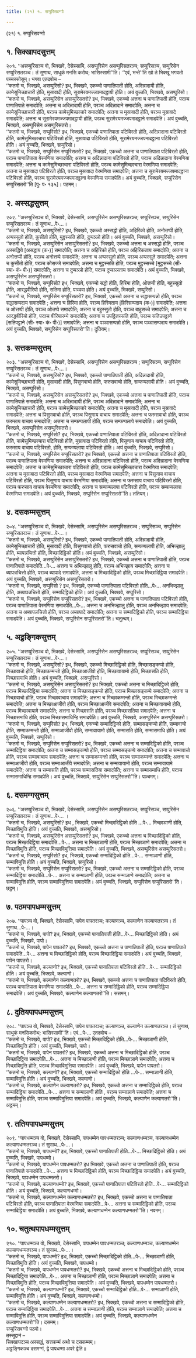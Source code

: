 ```yaml
---
title: (२१) १. सप्पुरिसवग्गो

---
```

(२१) १. सप्पुरिसवग्गो  


## १. सिक्खापदसुत्तम्

२०१. ‘‘असप्पुरिसञ्च वो, भिक्खवे, देसेस्सामि, असप्पुरिसेन असप्पुरिसतरञ्च; सप्पुरिसञ्च, सप्पुरिसेन सप्पुरिसतरञ्च। तं सुणाथ, साधुकं मनसि करोथ; भासिस्सामी’’ति। ‘‘एवं, भन्ते’’ति खो ते भिक्खू भगवतो पच्चस्सोसुम्। भगवा एतदवोच –  
‘‘कतमो च, भिक्खवे, असप्पुरिसो? इध, भिक्खवे, एकच्चो पाणातिपाती होति, अदिन्नादायी होति, कामेसुमिच्छाचारी होति, मुसावादी होति, सुरामेरयमज्जपमादट्ठायी होति। अयं वुच्चति, भिक्खवे, असप्पुरिसो।  
‘‘कतमो च, भिक्खवे, असप्पुरिसेन असप्पुरिसतरो? इध, भिक्खवे, एकच्चो अत्तना च पाणातिपाती होति, परञ्च पाणातिपाते समादपेति; अत्तना च अदिन्नादायी होति, परञ्च अदिन्नादाने समादपेति; अत्तना च कामेसुमिच्छाचारी होति, परञ्च कामेसुमिच्छाचारे समादपेति; अत्तना च मुसावादी होति, परञ्च मुसावादे समादपेति; अत्तना च सुरामेरयमज्जपमादट्ठायी होति, परञ्च सुरामेरयमज्जपमादट्ठाने समादपेति। अयं वुच्चति, भिक्खवे, असप्पुरिसेन असप्पुरिसतरो।  
‘‘कतमो च, भिक्खवे, सप्पुरिसो? इध, भिक्खवे, एकच्चो पाणातिपाता पटिविरतो होति, अदिन्नादाना पटिविरतो होति, कामेसुमिच्छाचारा पटिविरतो होति, मुसावादा पटिविरतो होति, सुरामेरयमज्जपमादट्ठाना पटिविरतो होति। अयं वुच्चति, भिक्खवे, सप्पुरिसो।  
‘‘कतमो च, भिक्खवे, सप्पुरिसेन सप्पुरिसतरो? इध, भिक्खवे, एकच्चो अत्तना च पाणातिपाता पटिविरतो होति, परञ्च पाणातिपाता वेरमणिया समादपेति; अत्तना च अदिन्नादाना पटिविरतो होति, परञ्च अदिन्नादाना वेरमणिया समादपेति; अत्तना च कामेसुमिच्छाचारा पटिविरतो होति, परञ्च कामेसुमिच्छाचारा वेरमणिया समादपेति; अत्तना च मुसावादा पटिविरतो होति, परञ्च मुसावादा वेरमणिया समादपेति; अत्तना च सुरामेरयमज्जपमादट्ठाना पटिविरतो होति, परञ्च सुरामेरयमज्जपमादट्ठाना वेरमणिया समादपेति। अयं वुच्चति, भिक्खवे, सप्पुरिसेन सप्पुरिसतरो’’ति [पु॰ प॰ १३५]। पठमम्।  


## २. अस्सद्धसुत्तम्

२०२. ‘‘असप्पुरिसञ्च वो, भिक्खवे, देसेस्सामि, असप्पुरिसेन असप्पुरिसतरञ्च; सप्पुरिसञ्च, सप्पुरिसेन सप्पुरिसतरञ्च। तं सुणाथ…पे॰…।  
‘‘कतमो च, भिक्खवे, असप्पुरिसो? इध, भिक्खवे, एकच्चो अस्सद्धो होति, अहिरिको होति, अनोत्तप्पी होति, अप्पस्सुतो होति, कुसीतो होति, मुट्ठस्सति होति, दुप्पञ्ञो होति। अयं वुच्चति, भिक्खवे, असप्पुरिसो।  
‘‘कतमो च, भिक्खवे, असप्पुरिसेन असप्पुरिसतरो? इध, भिक्खवे, एकच्चो अत्तना च अस्सद्धो होति, परञ्च अस्सद्धिये [असद्धाय (क॰)] समादपेति; अत्तना च अहिरिको होति, परञ्च अहिरिकताय समादपेति; अत्तना च अनोत्तप्पी होति, परञ्च अनोत्तप्पे समादपेति; अत्तना च अप्पस्सुतो होति, परञ्च अप्पस्सुते समादपेति; अत्तना च कुसीतो होति, परञ्च कोसज्जे समादपेति; अत्तना च मुट्ठस्सति होति, परञ्च मुट्ठस्सच्चे [मुट्ठसच्चे (सी॰ स्या॰ कं॰ पी॰)] समादपेति; अत्तना च दुप्पञ्ञो होति, परञ्च दुप्पञ्ञताय समादपेति। अयं वुच्चति, भिक्खवे, असप्पुरिसेन असप्पुरिसतरो।  
‘‘कतमो च, भिक्खवे, सप्पुरिसो? इध, भिक्खवे, एकच्चो सद्धो होति, हिरिमा होति, ओत्तप्पी होति, बहुस्सुतो होति, आरद्धवीरियो होति, सतिमा होति, पञ्ञवा होति। अयं वुच्चति, भिक्खवे, सप्पुरिसो।  
‘‘कतमो च, भिक्खवे, सप्पुरिसेन सप्पुरिसतरो? इध, भिक्खवे, एकच्चो अत्तना च सद्धासम्पन्नो होति, परञ्च सद्धासम्पदाय समादपेति ; अत्तना च हिरिमा होति, परञ्च हिरिमताय [हिरिसम्पदाय (क॰)] समादपेति; अत्तना च ओत्तप्पी होति, परञ्च ओत्तप्पे समादपेति; अत्तना च बहुस्सुतो होति, परञ्च बाहुसच्चे समादपेति; अत्तना च आरद्धवीरियो होति, परञ्च वीरियारम्भे समादपेति; अत्तना च उपट्ठितस्सति होति, परञ्च सतिउपट्ठाने [सतिपट्ठाने (सी॰ स्या॰ कं॰ पी॰)] समादपेति; अत्तना च पञ्ञासम्पन्नो होति, परञ्च पञ्ञासम्पदाय समादपेति। अयं वुच्चति, भिक्खवे, सप्पुरिसेन सप्पुरिसतरो’’ति। दुतियम्।  


## ३. सत्तकम्मसुत्तम्

२०३. ‘‘असप्पुरिसञ्च वो, भिक्खवे, देसेस्सामि, असप्पुरिसेन असप्पुरिसतरञ्च ; सप्पुरिसञ्च, सप्पुरिसेन सप्पुरिसतरञ्च। तं सुणाथ…पे॰…।  
‘‘कतमो च, भिक्खवे, असप्पुरिसो? इध, भिक्खवे, एकच्चो पाणातिपाती होति, अदिन्नादायी होति, कामेसुमिच्छाचारी होति, मुसावादी होति, पिसुणवाचो होति, फरुसवाचो होति, सम्फप्पलापी होति। अयं वुच्चति, भिक्खवे, असप्पुरिसो।  
‘‘कतमो च, भिक्खवे, असप्पुरिसेन असप्पुरिसतरो? इध, भिक्खवे, एकच्चो अत्तना च पाणातिपाती होति, परञ्च पाणातिपाते समादपेति; अत्तना च अदिन्नादायी होति, परञ्च अदिन्नादाने समादपेति; अत्तना च कामेसुमिच्छाचारी होति, परञ्च कामेसुमिच्छाचारे समादपेति; अत्तना च मुसावादी होति, परञ्च मुसावादे समादपेति; अत्तना च पिसुणवाचो होति, परञ्च पिसुणाय वाचाय समादपेति; अत्तना च फरुसवाचो होति, परञ्च फरुसाय वाचाय समादपेति; अत्तना च सम्फप्पलापी होति, परञ्च सम्फप्पलापे समादपेति। अयं वुच्चति, भिक्खवे, असप्पुरिसेन असप्पुरिसतरो।  
‘‘कतमो च, भिक्खवे, सप्पुरिसो? इध, भिक्खवे, एकच्चो पाणातिपाता पटिविरतो होति, अदिन्नादाना पटिविरतो होति, कामेसुमिच्छाचारा पटिविरतो होति, मुसावादा पटिविरतो होति, पिसुणाय वाचाय पटिविरतो होति, फरुसाय वाचाय पटिविरतो, होति, सम्फप्पलापा पटिविरतो होति। अयं वुच्चति, भिक्खवे, सप्पुरिसो।  
‘‘कतमो च, भिक्खवे, सप्पुरिसेन सप्पुरिसतरो? इध भिक्खवे, एकच्चो अत्तना च पाणातिपाता पटिविरतो होति, परञ्च पाणातिपाता वेरमणिया समादपेति; अत्तना च अदिन्नादाना पटिविरतो होति, परञ्च अदिन्नादाना वेरमणिया समादपेति; अत्तना च कामेसुमिच्छाचारा पटिविरतो होति, परञ्च कामेसुमिच्छाचारा वेरमणिया समादपेति; अत्तना च मुसावादा पटिविरतो होति, परञ्च मुसावादा वेरमणिया समादपेति; अत्तना च पिसुणाय वाचाय पटिविरतो होति, परञ्च पिसुणाय वाचाय वेरमणिया समादपेति; अत्तना च फरुसाय वाचाय पटिविरतो होति, परञ्च फरुसाय वाचाय वेरमणिया समादपेति; अत्तना च सम्फप्पलापा पटिविरतो होति, परञ्च सम्फप्पलापा वेरमणिया समादपेति। अयं वुच्चति, भिक्खवे, सप्पुरिसेन सप्पुरिसतरो’’ति। ततियम्।  


## ४. दसकम्मसुत्तम्

२०४. ‘‘असप्पुरिसञ्च वो, भिक्खवे, देसेस्सामि, असप्पुरिसेन असप्पुरिसतरञ्च ; सप्पुरिसञ्च, सप्पुरिसेन सप्पुरिसतरञ्च। तं सुणाथ…पे॰…।  
‘‘कतमो च, भिक्खवे, असप्पुरिसो? इध, भिक्खवे, एकच्चो पाणातिपाती होति, अदिन्नादायी होति, कामेसुमिच्छाचारी होति, मुसावादी होति, पिसुणवाचो होति, फरुसवाचो होति, सम्फप्पलापी होति, अभिज्झालु होति, ब्यापन्नचित्तो होति, मिच्छादिट्ठिको होति। अयं वुच्चति, भिक्खवे, असप्पुरिसो।  
‘‘कतमो च, भिक्खवे, असप्पुरिसेन असप्पुरिसतरो? इध, भिक्खवे, एकच्चो अत्तना च पाणातिपाती होति, परञ्च पाणातिपाते समादपेति…पे॰… अत्तना च अभिज्झालु होति, परञ्च अभिज्झाय समादपेति; अत्तना च ब्यापन्नचित्तो होति, परञ्च ब्यापादे समादपेति, अत्तना च मिच्छादिट्ठिको होति, परञ्च मिच्छादिट्ठिया समादपेति। अयं वुच्चति, भिक्खवे, असप्पुरिसेन असप्पुरिसतरो।  
‘‘कतमो च, भिक्खवे, सप्पुरिसो ? इध, भिक्खवे, एकच्चो पाणातिपाता पटिविरतो होति…पे॰… अनभिज्झालु होति, अब्यापन्नचित्तो होति, सम्मादिट्ठिको होति। अयं वुच्चति, भिक्खवे, सप्पुरिसो।  
‘‘कतमो च, भिक्खवे, सप्पुरिसेन सप्पुरिसतरो? इध, भिक्खवे, एकच्चो अत्तना च पाणातिपाता पटिविरतो होति, परञ्च पाणातिपाता वेरमणिया समादपेति…पे॰… अत्तना च अनभिज्झालु होति, परञ्च अनभिज्झाय समादपेति; अत्तना च अब्यापन्नचित्तो होति, परञ्च अब्यापादे समादपेति; अत्तना च सम्मादिट्ठिको होति, परञ्च सम्मादिट्ठिया समादपेति। अयं वुच्चति, भिक्खवे, सप्पुरिसेन सप्पुरिसतरो’’ति। चतुत्थम्।  


## ५. अट्ठङ्गिकसुत्तम्

२०५. ‘‘असप्पुरिसञ्च वो, भिक्खवे, देसेस्सामि, असप्पुरिसेन असप्पुरिसतरञ्च; सप्पुरिसञ्च, सप्पुरिसेन सप्पुरिसतरञ्च। तं सुणाथ…पे॰…।  
‘‘कतमो च, भिक्खवे, असप्पुरिसो? इध, भिक्खवे, एकच्चो मिच्छादिट्ठिको होति, मिच्छासङ्कप्पो होति, मिच्छावाचो होति, मिच्छाकम्मन्तो होति, मिच्छाआजीवो होति, मिच्छावायामो होति, मिच्छासति होति, मिच्छासमाधि होति। अयं वुच्चति, भिक्खवे, असप्पुरिसो।  
‘‘कतमो च, भिक्खवे, असप्पुरिसेन असप्पुरिसतरो? इध भिक्खवे, एकच्चो अत्तना च मिच्छादिट्ठिको होति, परञ्च मिच्छादिट्ठिया समादपेति; अत्तना च मिच्छासङ्कप्पो होति, परञ्च मिच्छासङ्कप्पे समादपेति; अत्तना च मिच्छावाचो होति, परञ्च मिच्छावाचाय समादपेति; अत्तना च मिच्छाकम्मन्तो होति, परञ्च मिच्छाकम्मन्ते समादपेति; अत्तना च मिच्छाआजीवो होति, परञ्च मिच्छाआजीवे समादपेति; अत्तना च मिच्छावायामो होति, परञ्च मिच्छावायामे समादपेति; अत्तना च मिच्छासति होति, परञ्च मिच्छासतिया समादपेति; अत्तना च मिच्छासमाधि होति, परञ्च मिच्छासमाधिम्हि समादपेति। अयं वुच्चति, भिक्खवे, असप्पुरिसेन असप्पुरिसतरो।  
‘‘कतमो च, भिक्खवे, सप्पुरिसो? इध, भिक्खवे, एकच्चो सम्मादिट्ठिको होति, सम्मासङ्कप्पो होति, सम्मावाचो होति, सम्माकम्मन्तो होति, सम्माआजीवो होति, सम्मावायामो होति, सम्मासति होति, सम्मासमाधि होति। अयं वुच्चति, भिक्खवे, सप्पुरिसो।  
‘‘कतमो च, भिक्खवे, सप्पुरिसेन सप्पुरिसतरो? इध, भिक्खवे, एकच्चो अत्तना च सम्मादिट्ठिको होति, परञ्च सम्मादिट्ठिया समादपेति; अत्तना च सम्मासङ्कप्पो होति, परञ्च सम्मासङ्कप्पे समादपेति; अत्तना च सम्मावाचो होति, परञ्च सम्मावाचाय समादपेति; अत्तना च सम्माकम्मन्तो होति, परञ्च सम्माकम्मन्ते समादपेति; अत्तना च सम्माआजीवो होति, परञ्च सम्माआजीवे समादपेति; अत्तना च सम्मावायामो होति, परञ्च सम्मावायामे समादपेति; अत्तना च सम्मासति होति, परञ्च सम्मासतिया समादपेति; अत्तना च सम्मासमाधि होति, परञ्च सम्मासमाधिम्हि समादपेति। अयं वुच्चति, भिक्खवे, सप्पुरिसेन सप्पुरिसतरो’’ति। पञ्चमम्।  


## ६. दसमग्गसुत्तम्

२०६. ‘‘असप्पुरिसञ्च वो, भिक्खवे, देसेस्सामि, असप्पुरिसेन असप्पुरिसतरञ्च; सप्पुरिसञ्च, सप्पुरिसेन सप्पुरिसतरञ्च। तं सुणाथ…पे॰… ।  
‘‘कतमो च, भिक्खवे, असप्पुरिसो? इध , भिक्खवे, एकच्चो मिच्छादिट्ठिको होति …पे॰… मिच्छाञाणी होति, मिच्छाविमुत्ति होति। अयं वुच्चति, भिक्खवे, असप्पुरिसो।  
‘‘कतमो च, भिक्खवे, असप्पुरिसेन असप्पुरिसतरो? इध, भिक्खवे, एकच्चो अत्तना च मिच्छादिट्ठिको होति, परञ्च मिच्छादिट्ठिया समादपेति…पे॰… अत्तना च मिच्छाञाणी होति, परञ्च मिच्छाञाणे समादपेति; अत्तना च मिच्छाविमुत्ति होति, परञ्च मिच्छाविमुत्तिया समादपेति। अयं वुच्चति, भिक्खवे, असप्पुरिसेन असप्पुरिसतरो।  
‘‘कतमो च, भिक्खवे, सप्पुरिसो? इध, भिक्खवे, एकच्चो सम्मादिट्ठिको होति…पे॰… सम्माञाणी होति, सम्माविमुत्ति होति। अयं वुच्चति, भिक्खवे, सप्पुरिसो।  
‘‘कतमो च, भिक्खवे, सप्पुरिसेन सप्पुरिसतरो? इध, भिक्खवे, एकच्चो अत्तना च सम्मादिट्ठिको होति, परञ्च सम्मादिट्ठिया समादपेति…पे॰… अत्तना च सम्माञाणी होति, परञ्च सम्माञाणे समादपेति; अत्तना च सम्माविमुत्ति होति, परञ्च सम्माविमुत्तिया समादपेति। अयं वुच्चति, भिक्खवे, सप्पुरिसेन सप्पुरिसतरो’’ति। छट्ठम्।  


## ७. पठमपापधम्मसुत्तम्

२०७. ‘‘पापञ्च वो, भिक्खवे, देसेस्सामि, पापेन पापतरञ्च; कल्याणञ्च, कल्याणेन कल्याणतरञ्च। तं सुणाथ…पे॰…।  
‘‘कतमो च, भिक्खवे, पापो? इध, भिक्खवे, एकच्चो पाणातिपाती होति…पे॰… मिच्छादिट्ठिको होति। अयं वुच्चति, भिक्खवे, पापो।  
‘‘कतमो च, भिक्खवे, पापेन पापतरो? इध, भिक्खवे, एकच्चो अत्तना च पाणातिपाती होति, परञ्च पाणातिपाते समादपेति…पे॰… अत्तना च मिच्छादिट्ठिको होति, परञ्च मिच्छादिट्ठिया समादपेति। अयं वुच्चति, भिक्खवे, पापेन पापतरो।  
‘‘कतमो च, भिक्खवे, कल्याणो? इध, भिक्खवे, एकच्चो पाणातिपाता पटिविरतो होति…पे॰… सम्मादिट्ठिको होति। अयं वुच्चति, भिक्खवे, कल्याणो।  
‘‘कतमो च, भिक्खवे, कल्याणेन कल्याणतरो? इध, भिक्खवे, एकच्चो अत्तना च पाणातिपाता पटिविरतो होति, परञ्च पाणातिपाता वेरमणिया समादपेति…पे॰… अत्तना च सम्मादिट्ठिको होति, परञ्च सम्मादिट्ठिया समादपेति। अयं वुच्चति, भिक्खवे, कल्याणेन कल्याणतरो’’ति। सत्तमम्।  


## ८. दुतियपापधम्मसुत्तम्

२०८. ‘‘पापञ्च वो, भिक्खवे, देसेस्सामि, पापेन पापतरञ्च; कल्याणञ्च, कल्याणेन कल्याणतरञ्च। तं सुणाथ, साधुकं मनसिकरोथ; भासिस्सामी’’ति। एवं…पे॰… एतदवोच –  
‘‘कतमो च, भिक्खवे, पापो? इध, भिक्खवे, एकच्चो मिच्छादिट्ठिको होति…पे॰… मिच्छाञाणी होति, मिच्छाविमुत्ति होति। अयं वुच्चति, भिक्खवे, पापो।  
‘‘कतमो च, भिक्खवे, पापेन पापतरो? इध, भिक्खवे, एकच्चो अत्तना च मिच्छादिट्ठिको होति, परञ्च मिच्छादिट्ठिया समादपेति…पे॰… अत्तना च मिच्छाञाणी होति, परञ्च मिच्छाञाणे समादपेति; अत्तना च मिच्छाविमुत्ति होति, परञ्च मिच्छाविमुत्तिया समादपेति। अयं वुच्चति, भिक्खवे, पापेन पापतरो।  
‘‘कतमो च, भिक्खवे, कल्याणो? इध, भिक्खवे, एकच्चो सम्मादिट्ठिको होति …पे॰… सम्माञाणी होति, सम्माविमुत्ति होति। अयं वुच्चति, भिक्खवे, कल्याणो।  
‘‘कतमो च, भिक्खवे, कल्याणेन कल्याणतरो? इध, भिक्खवे, एकच्चो अत्तना च सम्मादिट्ठिको होति, परञ्च सम्मादिट्ठिया समादपेति…पे॰… अत्तना च सम्माञाणी होति , परञ्च सम्माञाणे समादपेति; अत्तना च सम्माविमुत्ति होति, परञ्च सम्माविमुत्तिया समादपेति। अयं वुच्चति, भिक्खवे, कल्याणेन कल्याणतरो’’ति। अट्ठमम्।  


## ९. ततियपापधम्मसुत्तम्

२०९. ‘‘पापधम्मञ्च वो, भिक्खवे, देसेस्सामि, पापधम्मेन पापधम्मतरञ्च; कल्याणधम्मञ्च, कल्याणधम्मेन कल्याणधम्मतरञ्च। तं सुणाथ…पे॰…।  
‘‘कतमो च, भिक्खवे, पापधम्मो? इध, भिक्खवे, एकच्चो पाणातिपाती होति…पे॰… मिच्छादिट्ठिको होति। अयं वुच्चति, भिक्खवे, पापधम्मो।  
‘‘कतमो च, भिक्खवे, पापधम्मेन पापधम्मतरो? इध भिक्खवे, एकच्चो अत्तना च पाणातिपाती होति, परञ्च पाणातिपाते समादपेति…पे॰… अत्तना च मिच्छादिट्ठिको होति, परञ्च मिच्छादिट्ठिया समादपेति। अयं वुच्चति, भिक्खवे, पापधम्मेन पापधम्मतरो।  
‘‘कतमो च, भिक्खवे, कल्याणधम्मो? इध, भिक्खवे, एकच्चो पाणातिपाता पटिविरतो होति…पे॰… सम्मादिट्ठिको होति। अयं वुच्चति, भिक्खवे, कल्याणधम्मो।  
‘‘कतमो च, भिक्खवे, कल्याणधम्मेन कल्याणधम्मतरो? इध, भिक्खवे, एकच्चो अत्तना च पाणातिपाता पटिविरतो होति, परञ्च पाणातिपाता वेरमणिया समादपेति…पे॰… अत्तना च सम्मादिट्ठिको होति, परञ्च सम्मादिट्ठिया समादपेति। अयं वुच्चति, भिक्खवे, कल्याणधम्मेन कल्याणधम्मतरो’’ति। नवमम्।  


## १०. चतुत्थपापधम्मसुत्तम्

२१०. ‘‘पापधम्मञ्च वो, भिक्खवे, देसेस्सामि, पापधम्मेन पापधम्मतरञ्च; कल्याणधम्मञ्च, कल्याणधम्मेन कल्याणधम्मतरञ्च। तं सुणाथ…पे॰…।  
‘‘कतमो च, भिक्खवे, पापधम्मो? इध, भिक्खवे, एकच्चो मिच्छादिट्ठिको होति…पे॰… मिच्छाञाणी होति, मिच्छाविमुत्ति होति। अयं वुच्चति, भिक्खवे, पापधम्मो।  
‘‘कतमो च, भिक्खवे, पापधम्मेन पापधम्मतरो? इध, भिक्खवे, एकच्चो अत्तना च मिच्छादिट्ठिको होति, परञ्च मिच्छादिट्ठिया समादपेति…पे॰… अत्तना च मिच्छाञाणी होति, परञ्च मिच्छाञाणे समादपेति; अत्तना च मिच्छाविमुत्ति होति, परञ्च मिच्छाविमुत्तिया समादपेति। अयं वुच्चति, भिक्खवे, पापधम्मेन पापधम्मतरो।  
‘‘कतमो च, भिक्खवे, कल्याणधम्मो? इध, भिक्खवे, एकच्चो सम्मादिट्ठिको होति…पे॰… सम्माञाणी होति, सम्माविमुत्ति होति। अयं वुच्चति, भिक्खवे, कल्याणधम्मो।  
‘‘कतमो च, भिक्खवे, कल्याणधम्मेन कल्याणधम्मतरो? इध, भिक्खवे, एकच्चो अत्तना च सम्मादिट्ठिको होति, परञ्च सम्मादिट्ठिया समादपेति…पे॰… अत्तना च सम्माञाणी होति, परञ्च सम्माञाणे समादपेति; अत्तना च सम्माविमुत्ति होति, परञ्च सम्माविमुत्तिया समादपेति। अयं वुच्चति, भिक्खवे, कल्याणधम्मेन कल्याणधम्मतरो’’ति। दसमम्।  
सप्पुरिसवग्गो पठमो।  
तस्सुद्दानं –  
सिक्खापदञ्च अस्सद्धं, सत्तकम्मं अथो च दसकम्मम्।  
अट्ठङ्गिकञ्च दसमग्गं, द्वे पापधम्मा अपरे द्वेति॥  